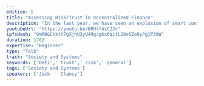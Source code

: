 ```yaml
---
edition: 5
title: "Assessing Risk/Trust in Decentralized Finance"
description: "In the last year, we have seen an explosion of smart contract based lending/borrowing, which has become the biggest sub-category of DeFi by far. But not all lending protocols are created equal. Different protocols have different risk/reward profiles, and comparing their rates are often apples to oranges comparisons. I would like to present a model I have been developing to assess the risk of different decentralized lending protocols that takes into account elements of both smart contract risk and liquidity risk. This model will be consumer facing, and will attempt to better inform protocol's users as they make important financial decisions. If we want people to be their own bank, we will need to provide tools akin to what current banks have when making financial decisions."
youtubeUrl: "https://youtu.be/KRHlf4sCZJc"
ipfsHash: "QmRBGCtktV7gXjhU3yU49qsgkx6qitL28e5Zo8yPg1P39W"
duration: 1702
expertise: "Beginner"
type: "Talk"
track: "Society and Systems"
keywords: ['DeFi',' trust',' risk',' general']
tags: ['Society and Systems']
speakers: ['Jack	Clancy']
---
```

